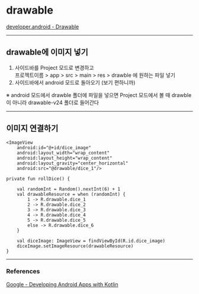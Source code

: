 # drawable

[developer.android - Drawable](https://developer.android.com/reference/android/graphics/drawable/Drawable)

---

## drawable에 이미지 넣기 

1. 사이드바를 Project 모드로 변경하고  
프로젝트이름 > app > src > main > res > drawble 에 원하는 파일 넣기 
2. 사이드바에서 android 모드로 돌아오기 (보기 편하니까)

※ android 모드에서 drawble 폴더에 파일을 넣으면 Project 모드에서 볼 때 drawble이 아니라 drawable-v24 폴더로 들어간다 

--- 

## 이미지 연결하기 
```
<ImageView
    android:id="@+id/dice_image"
    android:layout_width="wrap_content"
    android:layout_height="wrap_content"
    android:layout_gravity="center_horizontal"
    android:src="@drawable/dice_1"/>
```

```
private fun rollDice() {

    val randomInt = Random().nextInt(6) + 1
    val drawableResource = when (randomInt) {
        1 -> R.drawable.dice_1
        2 -> R.drawable.dice_2
        3 -> R.drawable.dice_3
        4 -> R.drawable.dice_4
        5 -> R.drawable.dice_5
        else -> R.drawable.dice_6
    }

    val diceImage: ImageView = findViewById(R.id.dice_image)
    diceImage.setImageResource(drawableResource)
}
```



---

### References
[Google - Developing Android Apps with Kotlin](https://www.udacity.com/course/developing-android-apps-with-kotlin--ud9012)    
